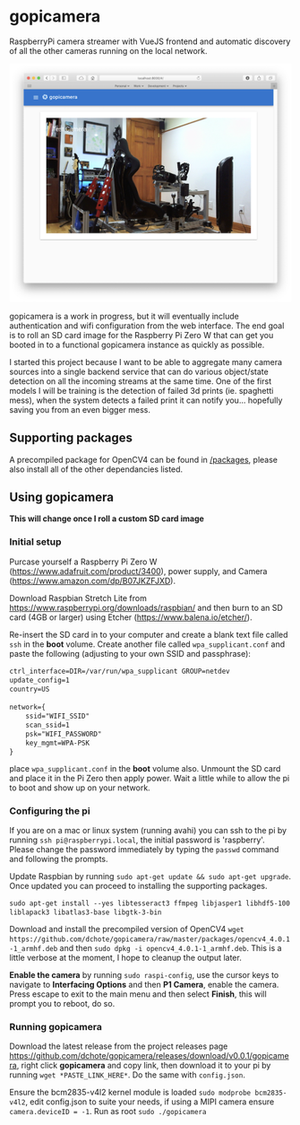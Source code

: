 # gopicamera

RaspberryPi camera streamer with VueJS frontend and automatic discovery of all the other cameras running on the local network.  

![screenshot](images/screenshot.png "Screenshot")

gopicamera is a work in progress, but it will eventually include authentication and wifi configuration from the web interface. The end goal is to roll an SD card image for the Raspberry Pi Zero W that can get you booted in to a functional gopicamera instance as quickly as possible.

I started this project because I want to be able to aggregate many camera sources into a single backend service that can do various object/state detection on all the incoming streams at the same time. 
One of the first models I will be training is the detection of failed 3d prints (ie. spaghetti mess), when the system detects a failed print it can notify you... hopefully saving you from an even bigger mess.

## Supporting packages

A precompiled package for OpenCV4 can be found in [/packages](/packages/), please also install all of the other dependancies listed.


## Using gopicamera
**This will change once I roll a custom SD card image**

### Initial setup

Purcase yourself a Raspberry Pi Zero W (https://www.adafruit.com/product/3400), power supply, and Camera (https://www.amazon.com/dp/B07JKZFJXD).

Download Raspbian Stretch Lite from https://www.raspberrypi.org/downloads/raspbian/ and then burn to an SD card (4GB or larger) using Etcher (https://www.balena.io/etcher/). 

Re-insert the SD card in to your computer and create a blank text file called `ssh` in the **boot** volume.  Create another file called `wpa_supplicant.conf` and paste the following (adjusting to your own SSID and passphrase):
```
ctrl_interface=DIR=/var/run/wpa_supplicant GROUP=netdev
update_config=1
country=US

network={
    ssid="WIFI_SSID"
    scan_ssid=1
    psk="WIFI_PASSWORD"
    key_mgmt=WPA-PSK
}
```
place `wpa_supplicant.conf` in the **boot** volume also. Unmount the SD card and place it in the Pi Zero then apply power.  Wait a little while to allow the pi to boot and show up on your network.

### Configuring the pi

If you are on a mac or linux system (running avahi) you can ssh to the pi by running `ssh pi@raspberrypi.local`, the initial password is 'raspberry'.  Please change the password immediately by typing the `passwd` command and following the prompts.

Update Raspbian by running `sudo apt-get update && sudo apt-get upgrade`.  Once updated you can proceed to installing the supporting packages.
```
sudo apt-get install --yes libtesseract3 ffmpeg libjasper1 libhdf5-100 liblapack3 libatlas3-base libgtk-3-bin
```

Download and install the precompiled version of OpenCV4 `wget https://github.com/dchote/gopicamera/raw/master/packages/opencv4_4.0.1-1_armhf.deb` and then `sudo dpkg -i opencv4_4.0.1-1_armhf.deb`.  This is a little verbose at the moment, I hope to cleanup the output later.

**Enable the camera** by running `sudo raspi-config`, use the cursor keys to navigate to **Interfacing Options** and then **P1 Camera**, enable the camera.  Press escape to exit to the main menu and then select **Finish**, this will prompt you to reboot, do so.

### Running gopicamera

Download the latest release from the project releases page https://github.com/dchote/gopicamera/releases/download/v0.0.1/gopicamera, right click **gopicamera** and copy link, then download it to your pi by running `wget *PASTE_LINK_HERE*`. Do the same with `config.json`.

Ensure the bcm2835-v4l2 kernel module is loaded `sudo modprobe bcm2835-v4l2`, edit config.json to suite your needs, if using a MIPI camera ensure `camera.deviceID = -1`. Run as root `sudo ./gopicamera`